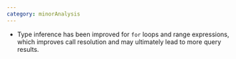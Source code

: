```yaml
---
category: minorAnalysis
---
```

* Type inference has been improved for `for` loops and range expressions, which improves call resolution and may ultimately lead to more query results.
